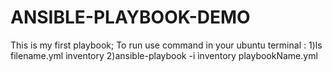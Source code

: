 # ANSIBLE-PLAYBOOK-DEMO
This is my first playbook;
To run use command in your ubuntu terminal :
1)ls filename.yml inventory
2)ansible-playbook -i inventory  playbookName.yml
